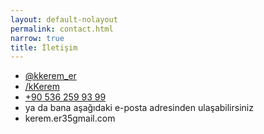 ```yaml
---
layout: default-nolayout
permalink: contact.html
narrow: true
title: İletişim
---
```



<ul class="list-unstyled mb-0">
    <li class="my-2">
        <a href="https://twitter.com/kkerem_er" target="_blank" class="text-decoration-none text-decoration-underline-hover text-body">
            <i class="fab fa-twitter fa-fw me-2 text-muted"></i>@kkerem_er
        </a>
    </li>
    <li class="my-2">
        <a href="https://github.com/kKerem" target="_blank" class="text-decoration-none text-decoration-underline-hover text-body">
            <i class="fab fa-github fa-fw me-2 text-muted"></i>/kKerem
        </a>
    </li>
    <li class="my-2">
        <a href="https://api.whatsapp.com/send?phone=+905362599399&text=Merhaba;" target="_blank" class="text-decoration-none text-decoration-underline-hover text-body">
            <i class="fas fa-phone fa-fw me-2 text-muted"></i>+90 536 259 93 99
        </a>
    </li>
    <li class="my-2 small text-muted">
        ya da bana aşağıdaki e-posta adresinden ulaşabilirsiniz
    </li>
    <li class="my-2">
        <span class="text-body">
            <i class="fas fa-envelope fa-fw me-2 text-primary"></i>kerem.er35<i class="fal fa-at fa-sm text-muted"></i>gmail.com
        </span>
    </li>
</ul>

